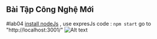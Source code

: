 ## Bài Tập Công Nghệ Mới
#lab04
 [install nodeJs](https://nodejs.org/en)
 , use expresJs 
code : `npm start` go to "http://localhost:3001/"
![Alt text](https://i.imgur.com/LFAYNjA.png)
 


